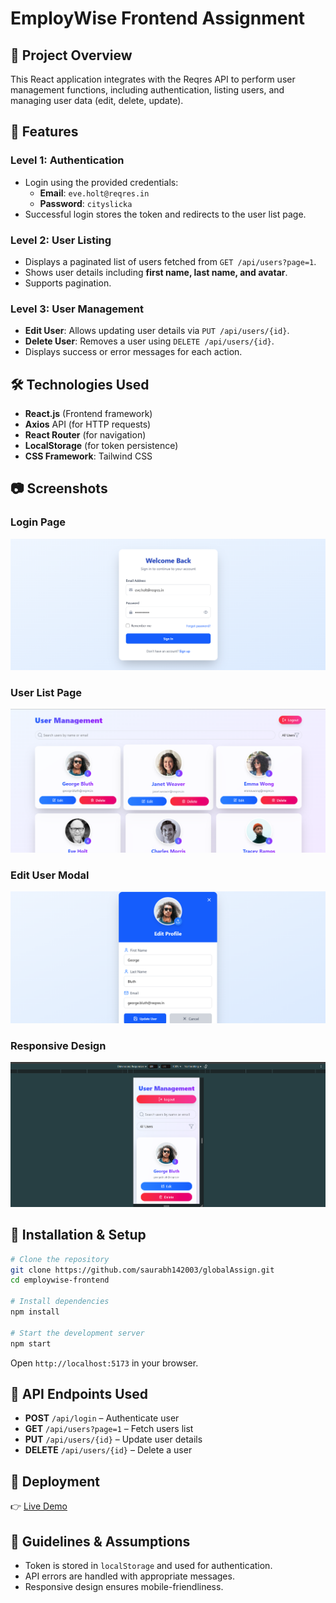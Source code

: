# EmployWise Frontend Assignment

## 📌 Project Overview
This React application integrates with the Reqres API to perform user management functions, including authentication, listing users, and managing user data (edit, delete, update). 

## 🚀 Features
### Level 1: Authentication
- Login using the provided credentials:
  - **Email**: `eve.holt@reqres.in`
  - **Password**: `cityslicka`
- Successful login stores the token and redirects to the user list page.

### Level 2: User Listing
- Displays a paginated list of users fetched from `GET /api/users?page=1`.
- Shows user details including **first name, last name, and avatar**.
- Supports pagination.

### Level 3: User Management
- **Edit User**: Allows updating user details via `PUT /api/users/{id}`.
- **Delete User**: Removes a user using `DELETE /api/users/{id}`.
- Displays success or error messages for each action.

## 🛠️ Technologies Used
- **React.js** (Frontend framework)
- **Axios** API (for HTTP requests)
- **React Router** (for navigation)
- **LocalStorage** (for token persistence)
- **CSS Framework**: Tailwind CSS

## 📷 Screenshots
### Login Page
![Login Page](https://github.com/saurabh142003/globalAssign/blob/main/images/Screenshot%202025-03-28%20210547.png?raw=true)

### User List Page
![User List](https://github.com/saurabh142003/globalAssign/blob/main/images/Screenshot%202025-03-28%20210020.png?raw=true)

### Edit User Modal
![Edit User](https://github.com/saurabh142003/globalAssign/blob/main/images/Screenshot%202025-03-28%20211628.png?raw=true)

### Responsive Design
![Responsive Design](https://github.com/saurabh142003/globalAssign/blob/main/images/Screenshot%202025-03-28%20210109.png?raw=true)

## 🔧 Installation & Setup
```bash
# Clone the repository
git clone https://github.com/saurabh142003/globalAssign.git
cd employwise-frontend

# Install dependencies
npm install

# Start the development server
npm start
```

Open `http://localhost:5173` in your browser.

## 📜 API Endpoints Used
- **POST** `/api/login` – Authenticate user
- **GET** `/api/users?page=1` – Fetch users list
- **PUT** `/api/users/{id}` – Update user details
- **DELETE** `/api/users/{id}` – Delete a user

## 📌 Deployment

👉 [Live Demo](https://usersretrieve.netlify.app/)

## 📜 Guidelines & Assumptions
- Token is stored in `localStorage` and used for authentication.
- API errors are handled with appropriate messages.
- Responsive design ensures mobile-friendliness.

